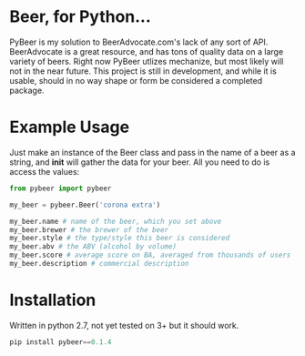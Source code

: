 # Beer, for Python...

PyBeer is my solution to BeerAdvocate.com's lack of any sort of API. BeerAdvocate is a great resource, and has tons of quality data on a large variety of beers. Right now PyBeer utlizes mechanize, but most likely will not in the near future. This project is still in development, and while it is usable, should in no way shape or form be considered a completed package. 

# Example Usage

Just make an instance of the Beer class and pass in the name of a beer as a string, and __init__ will gather the data for your beer. All you need to do is access the values:
```python
from pybeer import pybeer

my_beer = pybeer.Beer('corona extra')

my_beer.name # name of the beer, which you set above
my_beer.brewer # the brewer of the beer
my_beer.style # the type/style this beer is considered
my_beer.abv # the ABV (alcohol by volume)
my_beer.score # average score on BA, averaged from thousands of users
my_beer.description # commercial description
```

# Installation

Written in python 2.7, not yet tested on 3+ but it should work.

```python
pip install pybeer==0.1.4
```




